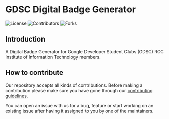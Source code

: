 # GDSC Digital Badge Generator
![License](https://img.shields.io/github/license/GDSC-RCCIIT/General-Purpose-Scripts?color=blue&style=plasitc)
![Contributors](https://img.shields.io/github/contributors/GDSC-RCCIIT/gdsc-badge-generator?color=darkgreen&style=plasitc)
![Forks](https://img.shields.io/github/forks/GDSC-RCCIIT/gdsc-badge-generator?color=purple&style=plasitc)

## Introduction
A Digital Badge Generator for Google Developer Student Clubs (GDSC) RCC Institute of Information Technology members.

## How to contribute
Our repository accepts all kinds of contributions. Before making a contribution please make sure you have gone through our [contributing guidelines](https://github.com/GDSC-RCCIIT/gdsc-badge-generator/blob/master/.github/CONTRIBUTING.md). 

You can open an issue with us for a bug, feature or start working on an existing issue after having it assigned to you by one of the maintainers.
